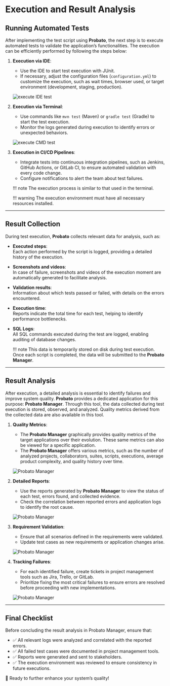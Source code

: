 # **Execution and Result Analysis**

## **Running Automated Tests**

After implementing the test script using **Probato**, the next step is to execute automated tests to validate the application’s functionalities. The execution can be efficiently performed by following the steps below:

1. **Execution via IDE**:
    * Use the IDE to start test execution with JUnit.
    * If necessary, adjust the configuration files (`configuration.yml`) to customize the execution, such as wait times, browser used, or target environment (development, staging, production).

    ![execute IDE test](/assets/images/quick-guide/execution-result-ide.png)

2. **Execution via Terminal**:
    * Use commands like `mvn test` (Maven) or `gradle test` (Gradle) to start the test execution.
    * Monitor the logs generated during execution to identify errors or unexpected behaviors.

    ![execute CMD test](/assets/images/quick-guide/execution-result-cmd.png)

3. **Execution in CI/CD Pipelines**:
    * Integrate tests into continuous integration pipelines, such as Jenkins, GitHub Actions, or GitLab CI, to ensure automated validation with every code change.
    * Configure notifications to alert the team about test failures.

    !!! note
         The execution process is similar to that used in the terminal.

    !!! warning
         The execution environment must have all necessary resources installed.
---

## **Result Collection**

During test execution, **Probato** collects relevant data for analysis, such as:

- **Executed steps**:      
    Each action performed by the script is logged, providing a detailed history of the execution.
- **Screenshots and videos**:    
    In case of failure, screenshots and videos of the execution moment are automatically generated to facilitate analysis.
- **Validation results**:      
    Information about which tests passed or failed, with details on the errors encountered.
- **Execution time**:      
    Reports indicate the total time for each test, helping to identify performance bottlenecks.
- **SQL Logs**:   
    All SQL commands executed during the test are logged, enabling auditing of database changes.

    !!! note
         This data is temporarily stored on disk during test execution. Once each script is completed, the data will be submitted to the **Probato Manager**.

---

## **Result Analysis**

After execution, a detailed analysis is essential to identify failures and improve system quality. **Probato** provides a dedicated application for this purpose: **Probato Manager**. Through this tool, the data collected during test execution is stored, observed, and analyzed. Quality metrics derived from the collected data are also available in this tool.

1. **Quality Metrics**:
    * The **Probato Manager** graphically provides quality metrics of the target applications over their evolution. These same metrics can also be viewed for a specific application.
    * The **Probato Manager** offers various metrics, such as the number of analyzed projects, collaborators, suites, scripts, executions, average product complexity, and quality history over time.

    ![Probato Manager](/assets/images/quick-guide/probato-manager-dashboard.png)

1. **Detailed Reports**:
    * Use the reports generated by **Probato Manager** to view the status of each test, errors found, and collected evidence.
    * Check the correlation between reported errors and application logs to identify the root cause.

    ![Probato Manager](/assets/images/quick-guide/probato-manager-results.png)

2. **Requirement Validation**:
    * Ensure that all scenarios defined in the requirements were validated.
    * Update test cases as new requirements or application changes arise.

    ![Probato Manager](/assets/images/quick-guide/probato-manager-report.png)

3. **Tracking Failures**:
    * For each identified failure, create tickets in project management tools such as Jira, Trello, or GitLab.
    * Prioritize fixing the most critical failures to ensure errors are resolved before proceeding with new implementations.

    ![Probato Manager](/assets/images/quick-guide/probato-manager-result-detail.png)

---

## **Final Checklist**

Before concluding the result analysis in Probato Manager, ensure that:

* ✅ All relevant logs were analyzed and correlated with the reported errors.
* ✅ All failed test cases were documented in project management tools.
* ✅ Reports were generated and sent to stakeholders.
* ✅ The execution environment was reviewed to ensure consistency in future executions.

🎉 Ready to further enhance your system’s quality!

